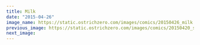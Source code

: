 ```yaml
---
title: Milk
date: "2015-04-26"
image_name: https://static.ostrichzero.com/images/comics/20150426_milk.png
previous_image: https://static.ostrichzero.com/images/comics/20150420_silverfish.png
next_image:
---
```

